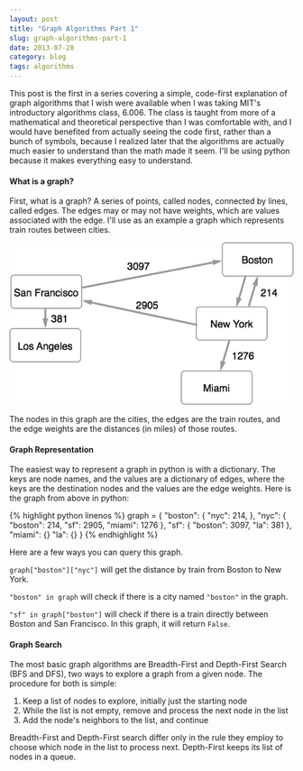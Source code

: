 ```yaml
---
layout: post
title: "Graph Algorithms Part 1"
slug: graph-algorithms-part-1
date: 2013-07-28
category: blog
tags: algorithms
---
```


This post is the first in a series covering a simple, code-first explanation of graph algorithms that I wish were available when I was taking MIT's introductory algorithms class, 6.006. The class is taught from more of a mathematical and theoretical perspective than I was comfortable with, and I would have benefited from actually seeing the code first, rather than a bunch of symbols, because I realized later that the algorithms are actually much easier to understand than the math made it seem. I'll be using python because it makes everything easy to understand.

<!-- more -->

#### What is a graph?

First, what is a graph? A series of points, called nodes, connected by lines, called edges. The edges may or may not have weights, which are values associated with the edge. I'll use as an example a graph which represents train routes between cities.

![graph of train routes](/static/assets/graph-algorithms/graph.png)

The nodes in this graph are the cities, the edges are the train routes, and the edge weights are the distances (in miles) of those routes.

#### Graph Representation

The easiest way to represent a graph in python is with a dictionary. The keys are node names, and the values are a dictionary of edges, where the keys are the destination nodes and the values are the edge weights. Here is the graph from above in python:

{% highlight python linenos %}
graph = {
    "boston": { "nyc": 214, },
    "nyc": { "boston": 214, "sf": 2905, "miami": 1276 },
    "sf": { "boston": 3097, "la": 381 },
    "miami": {}
    "la": {}
}
{% endhighlight %}

Here are a few ways you can query this graph.

`graph["boston"]["nyc"]` will get the distance by train from Boston to New York.

`"boston" in graph` will check if there is a city named `"boston"` in the graph.

`"sf" in graph["boston"]` will check if there is a train directly between Boston and San Francisco. In this graph, it will return `False`.

#### Graph Search

The most basic graph algorithms are Breadth-First and Depth-First Search (BFS and DFS), two ways to explore a graph from a given node. The procedure for both is simple:

1. Keep a list of nodes to explore, initially just the starting node
2. While the list is not empty, remove and process the next node in the list
3. Add the node's neighbors to the list, and continue

Breadth-First and Depth-First search differ only in the rule they employ to choose which node in the list to process next. Depth-First keeps its list of nodes in a queue.


